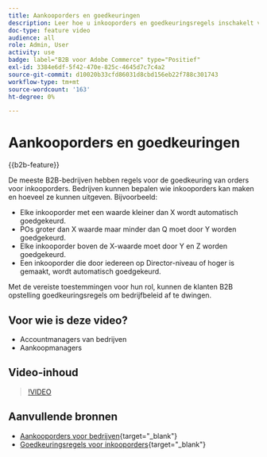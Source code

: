 ```yaml
---
title: Aankooporders en goedkeuringen
description: Leer hoe u inkooporders en goedkeuringsregels inschakelt voor uw B2B-bedrijfsaccounts.
doc-type: feature video
audience: all
role: Admin, User
activity: use
badge: label="B2B voor Adobe Commerce" type="Positief"
exl-id: 3384e6df-5f42-470e-825c-4645d7c7c4a2
source-git-commit: d10020b33cfd86031d8cbd156eb22f788c301743
workflow-type: tm+mt
source-wordcount: '163'
ht-degree: 0%

---
```


# Aankooporders en goedkeuringen

{{b2b-feature}}

De meeste B2B-bedrijven hebben regels voor de goedkeuring van orders voor inkooporders. Bedrijven kunnen bepalen wie inkooporders kan maken en hoeveel ze kunnen uitgeven. Bijvoorbeeld:

- Elke inkooporder met een waarde kleiner dan X wordt automatisch goedgekeurd.
- POs groter dan X waarde maar minder dan Q moet door Y worden goedgekeurd.
- Elke inkooporder boven de X-waarde moet door Y en Z worden goedgekeurd.
- Een inkooporder die door iedereen op Director-niveau of hoger is gemaakt, wordt automatisch goedgekeurd.

Met de vereiste toestemmingen voor hun rol, kunnen de klanten B2B opstelling goedkeuringsregels om bedrijfbeleid af te dwingen.

## Voor wie is deze video?

- Accountmanagers van bedrijven
- Aankoopmanagers

## Video-inhoud

>[!VIDEO](https://video.tv.adobe.com/v/344450?quality=12&learn=on)

## Aanvullende bronnen

- [Aankooporders voor bedrijven](https://experienceleague.adobe.com/docs/commerce-admin/b2b/purchase-orders/purchase-order-flow.html){target="_blank"}
- [Goedkeuringsregels voor inkooporders](https://experienceleague.adobe.com/docs/commerce-admin/b2b/purchase-orders/account-dashboard-approval-rules.html){target="_blank"}
